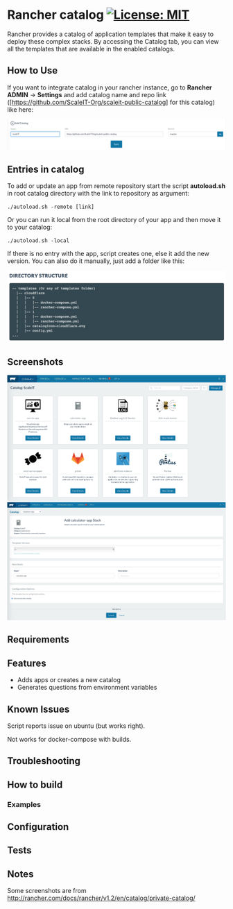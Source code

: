 # Rancher catalog [![License: MIT](https://img.shields.io/badge/License-MIT-yellow.svg)](https://opensource.org/licenses/MIT)
Rancher provides a catalog of application templates that make it easy to deploy these complex stacks. By accessing the Catalog tab, you can view all the templates that are available in the enabled catalogs.

## How to Use
If you want to integrate catalog in your rancher instance, go to **Rancher ADMIN** -> **Settings** and add catalog name and repo link ([https://github.com/ScaleIT-Org/scaleit-public-catalog] for this catalog) like here:

![settings](images/settings.png)

## Entries in catalog
To add or update an app from remote repository start the script **autoload.sh** in root catalog directory with the link to repository as argument:
```
./autoload.sh -remote [link]
```
Or you can run it local from the root directory of your app and then move it to your catalog:
```
./autoload.sh -local
```
If there is no entry with the app, script creates one, else it add the new version. You can also do it manually, just add a folder like this:

![folder_strukture](images/folder_strukture.png)


## Screenshots
![result](images/result.png)
![result1](images/result1.png)

## Requirements

## Features

* Adds apps or creates a new catalog
* Generates questions from environment variables

## Known Issues

  Script reports issue on ubuntu (but works right).

  Not works for docker-compose with builds.

## Troubleshooting

## How to build

### Examples

## Configuration

## Tests

## Notes

Some screenshots are from http://rancher.com/docs/rancher/v1.2/en/catalog/private-catalog/
